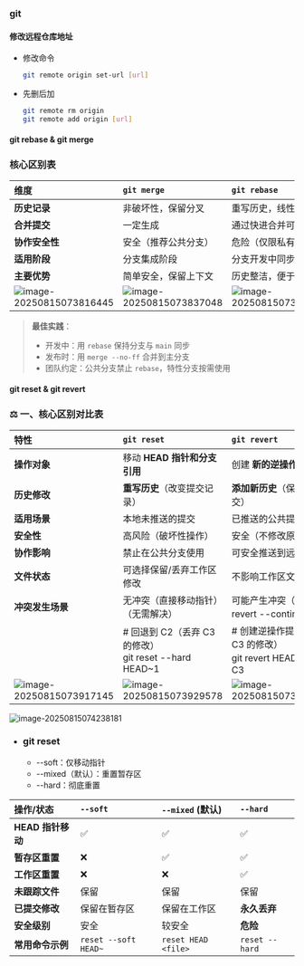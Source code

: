 ### git

#### 修改远程仓库地址

- 修改命令

  ```bash
  git remote origin set-url [url]
  ```

- 先删后加

  ```bash
  git remote rm origin
  git remote add origin [url]
  ```

#### git rebase & git merge

### **核心区别表**

| **维度**                                                     | `git merge`                                                  | `git rebase`                                                 |
| :----------------------------------------------------------- | :----------------------------------------------------------- | :----------------------------------------------------------- |
| **历史记录**                                                 | 非破坏性，保留分叉                                           | 重写历史，线性化                                             |
| **合并提交**                                                 | 一定生成                                                     | 通过快进合并可避免                                           |
| **协作安全性**                                               | 安全（推荐公共分支）                                         | 危险（仅限私有分支）                                         |
| **适用阶段**                                                 | 分支集成阶段                                                 | 分支开发中同步上游                                           |
| **主要优势**                                                 | 简单安全，保留上下文                                         | 历史整洁，便于代码审查                                       |
| ![image-20250815073816445](https://i-coder.oss-cn-beijing.aliyuncs.com/files/20250822075649.png) | ![image-20250815073837048](https://i-coder.oss-cn-beijing.aliyuncs.com/files/20250822075717.png) | ![image-20250815073857431](https://i-coder.oss-cn-beijing.aliyuncs.com/files/20250822075740.png) |

> **最佳实践**：
>
> - 开发中：用 `rebase` 保持分支与 `main` 同步
> - 发布时：用 `merge --no-ff` 合并到主分支
> - 团队约定：公共分支禁止 `rebase`，特性分支按需使用

#### git reset & git revert

### ⚖️ **一、核心区别对比表**

| **特性**                                                     | `git reset`                                                  | `git revert`                                                 |
| :----------------------------------------------------------- | :----------------------------------------------------------- | :----------------------------------------------------------- |
| **操作对象**                                                 | 移动 **HEAD 指针和分支引用**                                 | 创建 **新的逆操作提交**                                      |
| **历史修改**                                                 | **重写历史**（改变提交记录）                                 | **添加新历史**（保留原始提交）                               |
| **适用场景**                                                 | 本地未推送的提交                                             | 已推送的公共提交                                             |
| **安全性**                                                   | 高风险（破坏性操作）                                         | 安全（不修改原始历史）                                       |
| **协作影响**                                                 | 禁止在公共分支使用                                           | 可安全推送到远程                                             |
| **文件状态**                                                 | 可选择保留/丢弃工作区修改                                    | 不影响工作区文件                                             |
| **冲突发生场景**                                             | 无冲突（直接移动指针）（无需解决）                           | 可能产生冲突（git revert --continue）                        |
|                                                              | # 回退到 C2（丢弃 C3 的修改） <br />git reset --hard HEAD~1  | # 创建逆操作提交（撤销 C3 的修改）<br /> git revert HEAD  # 撤销 C3 |
| ![image-20250815073917145](https://i-coder.oss-cn-beijing.aliyuncs.com/files/20250822075807.png) | ![image-20250815073929578](https://i-coder.oss-cn-beijing.aliyuncs.com/files/20250822075828.png) | ![image-20250815073942180](https://i-coder.oss-cn-beijing.aliyuncs.com/files/20250822075908.png) |

![image-20250815074238181](https://i-coder.oss-cn-beijing.aliyuncs.com/files/20250822075927.png)

- ### **git reset**

  - --soft：仅移动指针
  - --mixed（默认）：重置暂存区
  - --hard：彻底重置  

| **操作/状态**     | `--soft`             | `--mixed` (默认)    | `--hard`       |
| :---------------- | :------------------- | :------------------ | :------------- |
| **HEAD 指针移动** | ✅                    | ✅                   | ✅              |
| **暂存区重置**    | ❌                    | ✅                   | ✅              |
| **工作区重置**    | ❌                    | ❌                   | ✅              |
| **未跟踪文件**    | 保留                 | 保留                | 保留           |
| **已提交修改**    | 保留在暂存区         | 保留在工作区        | **永久丢弃**   |
| **安全级别**      | 安全                 | 较安全              | **危险**       |
| **常用命令示例**  | `reset --soft HEAD~` | `reset HEAD <file>` | `reset --hard` |
